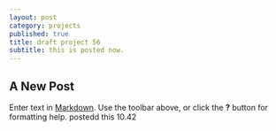 ```yaml
---
layout: post
category: projects
published: true
title: draft project 56
subtitle: this is posted now.
---
```

## A New Post

Enter text in [Markdown](http://daringfireball.net/projects/markdown/). Use the toolbar above, or click the **?** button for formatting help. postedd this 10.42
